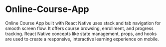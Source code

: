 # Online-Course-App
Online Course App built with React Native uses stack and tab navigation for smooth screen flow. It offers course browsing, enrollment, and progress tracking. React Native concepts like state management, props, and hooks are used to create a responsive, interactive learning experience on mobile.
